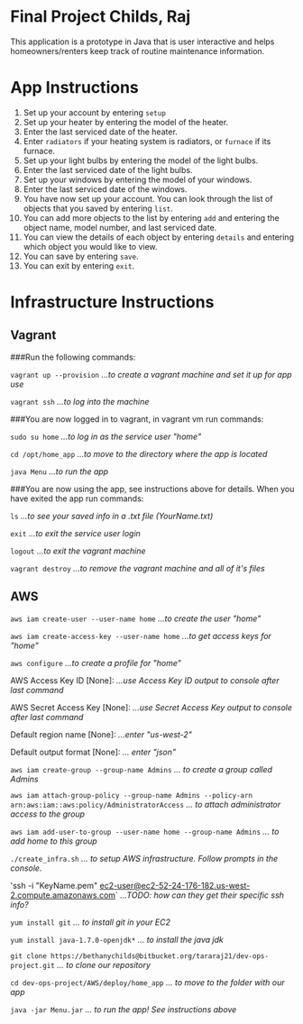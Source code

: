 Final Project Childs, Raj
=========================

This application is a prototype in Java that is user interactive and helps homeowners/renters keep track of routine maintenance information.

App Instructions
================

1. Set up your account by entering `setup`
2. Set up your heater by entering the model of the heater.
3. Enter the last serviced date of the heater.
4. Enter `radiators` if your heating system is radiators, or `furnace` if its furnace.
5. Set up your light bulbs by entering the model of the light bulbs.
6. Enter the last serviced date of the light bulbs.
7. Set up your windows by entering the model of your windows.
8. Enter the last serviced date of the windows.
9. You have now set up your account. You can look through the list of objects that you saved by entering `list`.
10. You can add more objects to the list by entering `add` and entering the object name, model number, and last serviced date.
11. You can view the details of each object by entering `details` and entering which object you would like to view.
12. You can save by entering `save`.
13. You can exit by entering `exit`.

Infrastructure Instructions
===========================

## Vagrant

###Run the following commands:

`vagrant up --provision`    *...to create a vagrant machine and set it up for app use*

`vagrant ssh`    *...to log into the machine*

###You are now logged in to vagrant, in vagrant vm run commands:

`sudo su home`    *...to log in as the service user "home"*

`cd /opt/home_app`    *...to move to the directory where the app is located*

`java Menu`    *...to run the app*

###You are now using the app, see instructions above for details. When you have exited the app run commands:

`ls`    *...to see your saved info in a .txt file (YourName.txt)*

`exit`    *...to exit the service user login*

`logout`    *...to exit the vagrant machine*

`vagrant destroy`    *...to remove the vagrant machine and all of it's files*

## AWS

`aws iam create-user --user-name home` *...to create the user "home"*

`aws iam create-access-key --user-name home` *...to get access keys for "home"*

`aws configure` *...to create a profile for "home"*

AWS Access Key ID [None]: *...use Access Key ID output to console after last command*

AWS Secret Access Key [None]: *...use Secret Access Key output to console after last command*

Default region name [None]: *...enter "us-west-2"*

Default output format [None]: *... enter "json"*

`aws iam create-group --group-name Admins` *... to create a group called Admins*

`aws iam attach-group-policy --group-name Admins --policy-arn arn:aws:iam::aws:policy/AdministratorAccess` *... to attach administrator access to the group*

`aws iam add-user-to-group --user-name home --group-name Admins` *... to add home to this group*

`./create_infra.sh` *... to setup AWS infrastructure. Follow prompts in the console.*

'ssh -i "KeyName.pem" ec2-user@ec2-52-24-176-182.us-west-2.compute.amazonaws.com` *...TODO: how can they get their specific ssh info?*

`yum install git` *... to install git in your EC2*

`yum install java-1.7.0-openjdk*` *... to install the java jdk*

`git clone https://bethanychilds@bitbucket.org/tararaj21/dev-ops-project.git` *... to clone our repository*

`cd dev-ops-project/AWS/deploy/home_app` *... to move to the folder with our app*

`java -jar Menu.jar` *... to run the app! See instructions above*

